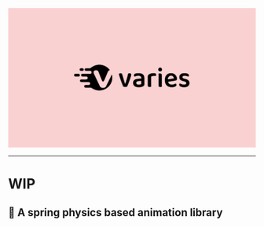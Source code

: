 <div align="center">
  <a href="">
    <img src="./varies.png">
  </a>
</div>

---

# WIP

## 🍰 A spring physics based animation library
